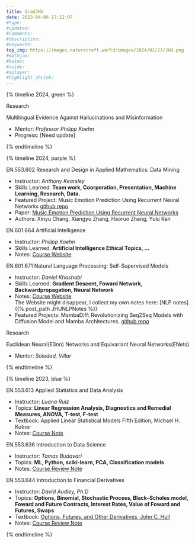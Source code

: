 ```yaml
---
title: GradJHU
date: 2023-04-06 17:12:07
#type:
#updated:
#comments:
#description:
#keywords:
top_img: https://images.naturecraft.world/images/2024/02/23/JHU.png
#mathjax:
#katex:
#aside:
#aplayer:
#highlight_shrink:
---
```

{% timeline 2024, green %}

<!-- timeline SUM -->

Research

Multilingual Evidence Against Hallucinations and Misinformation

- Mentor: *Professor Philipp Koehn*
- Progress: [Need update]

<!-- endtimeline -->

{% endtimeline %}

{% timeline 2024, purple %}

<!-- timeline SPR -->

EN.553.602 Research and Design in Applied Mathematics: Data Mining

- Instructor: *Anthony Kearsley*
- Skills Learned: **Team work, Coorperation, Presentation, Machine Learning, Research, Data.**
- Featured Project: Music Emotion Prediction Using Recurrent Neural Networks
  [github repo](https://github.com/XiyahC/MusicEmotionRec)
- Paper: [Music Emotion Prediction Using Recurrent Neural Networks](https://arxiv.org/abs/2405.06747)
- Authors: Xinyu Chang, Xiangyu Zhang, Haoruo Zhang, Yulu Ran

EN.601.664 Artificial Intelligence

- Instructor: *Philipp Koehn*
- Skills Learned: **Artificial Intelligence Ethical Topics, ...**
- Notes: [Course Website](https://www.cs.jhu.edu/~phi/ai/)

EN.601.671 Natural Language Processing: Self-Supervised Models

- Instructor: *Daniel Khashabi*
- Skills Learned: **Gradient Descent, Foward Network, Backwardpropagation, Neural Network**
- Notes: [Course Website](https://self-supervised.cs.jhu.edu/sp2024/#schedule).  
  The Website might disappear, I collect my own notes here: [NLP notes]({% post_path JHUNLPNotes %})
- Featured Projects: MambaDiff: Revolutionizing Seq2Seq Models with Diffusion Model and Mamba Architectures.
  [github repo](https://github.com/XiyahC/MambaDiff)

Research

Euclidean Neural(E3nn) Networks and Equivariant Neural Networks(ENets)

- Mentor: *Soledad, Villar*

<!-- endtimeline -->

{% endtimeline %}

{% timeline 2023, blue %}

<!-- timeline FALL -->

EN.553.613 Applied Statistics and Data Analysis

- Instructor: *Luana Ruiz*
- Topics: **Linear Regression Analysis, Diagnostics and Remedial Measures, ANOVA, T-test, F-test**
- Textbook: Applied Linear Statistical Models Fifth Edition, Michael H. Kutner
- Notes: [Course Note](https://github.com/XiyahC/JHUWorks/tree/master/Git613Stats)

EN.553.636 Introduction to Data Science

- Instructor: *Tamas Budavari*
- Topics: **ML, Python, sciki-learn, PCA, Classification models**
- Notes: [Course Review Note](https://github.com/XiyahC/JHUWorks/tree/master/Git636IntroDS)

EN.553.644 Introduction to Financial Derivatives

- Instructor: *David Audley, Ph.D*
- Topics: **Options, Binomial, Stochastic Process, Black–Scholes model, Foward and Future Contracts, Interest Rates, Value of Foward and Futures, Swaps**
- Textbook: [Options, Futures, and Other Derivatives, John C. Hull](https://github.com/XiyahC/JHUWorks/blob/master/Git644IntroFinD/John%20C.%20Hull%20-%20Options%2C%20Futures%2C%20and%20Other%20Derivatives-Pearson%20(2017).pdf)
- Notes: [Course Review Note](https://github.com/XiyahC/JHUWorks/blob/master/Git644IntroFinD/finderRev.pdf)

<!-- endtimeline -->

{% endtimeline %}
